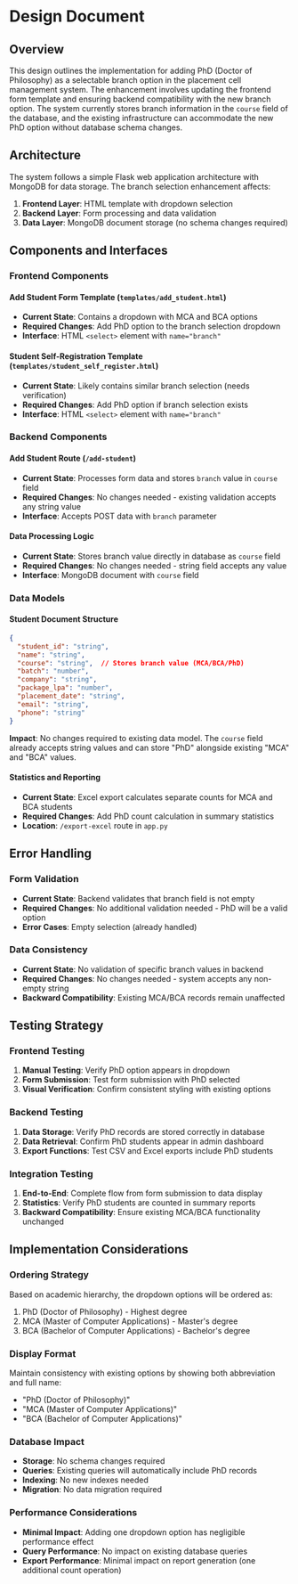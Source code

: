 # Design Document

## Overview

This design outlines the implementation for adding PhD (Doctor of Philosophy) as a selectable branch option in the placement cell management system. The enhancement involves updating the frontend form template and ensuring backend compatibility with the new branch option. The system currently stores branch information in the `course` field of the database, and the existing infrastructure can accommodate the new PhD option without database schema changes.

## Architecture

The system follows a simple Flask web application architecture with MongoDB for data storage. The branch selection enhancement affects:

1. **Frontend Layer**: HTML template with dropdown selection
2. **Backend Layer**: Form processing and data validation
3. **Data Layer**: MongoDB document storage (no schema changes required)

## Components and Interfaces

### Frontend Components

#### Add Student Form Template (`templates/add_student.html`)
- **Current State**: Contains a dropdown with MCA and BCA options
- **Required Changes**: Add PhD option to the branch selection dropdown
- **Interface**: HTML `<select>` element with `name="branch"`

#### Student Self-Registration Template (`templates/student_self_register.html`)
- **Current State**: Likely contains similar branch selection (needs verification)
- **Required Changes**: Add PhD option if branch selection exists
- **Interface**: HTML `<select>` element with `name="branch"`

### Backend Components

#### Add Student Route (`/add-student`)
- **Current State**: Processes form data and stores `branch` value in `course` field
- **Required Changes**: No changes needed - existing validation accepts any string value
- **Interface**: Accepts POST data with `branch` parameter

#### Data Processing Logic
- **Current State**: Stores branch value directly in database as `course` field
- **Required Changes**: No changes needed - string field accepts any value
- **Interface**: MongoDB document with `course` field

### Data Models

#### Student Document Structure
```json
{
  "student_id": "string",
  "name": "string", 
  "course": "string",  // Stores branch value (MCA/BCA/PhD)
  "batch": "number",
  "company": "string",
  "package_lpa": "number",
  "placement_date": "string",
  "email": "string",
  "phone": "string"
}
```

**Impact**: No changes required to existing data model. The `course` field already accepts string values and can store "PhD" alongside existing "MCA" and "BCA" values.

#### Statistics and Reporting
- **Current State**: Excel export calculates separate counts for MCA and BCA students
- **Required Changes**: Add PhD count calculation in summary statistics
- **Location**: `/export-excel` route in `app.py`

## Error Handling

### Form Validation
- **Current State**: Backend validates that branch field is not empty
- **Required Changes**: No additional validation needed - PhD will be a valid option
- **Error Cases**: Empty selection (already handled)

### Data Consistency
- **Current State**: No validation of specific branch values in backend
- **Required Changes**: No changes needed - system accepts any non-empty string
- **Backward Compatibility**: Existing MCA/BCA records remain unaffected

## Testing Strategy

### Frontend Testing
1. **Manual Testing**: Verify PhD option appears in dropdown
2. **Form Submission**: Test form submission with PhD selected
3. **Visual Verification**: Confirm consistent styling with existing options

### Backend Testing  
1. **Data Storage**: Verify PhD records are stored correctly in database
2. **Data Retrieval**: Confirm PhD students appear in admin dashboard
3. **Export Functions**: Test CSV and Excel exports include PhD students

### Integration Testing
1. **End-to-End**: Complete flow from form submission to data display
2. **Statistics**: Verify PhD students are counted in summary reports
3. **Backward Compatibility**: Ensure existing MCA/BCA functionality unchanged

## Implementation Considerations

### Ordering Strategy
Based on academic hierarchy, the dropdown options will be ordered as:
1. PhD (Doctor of Philosophy) - Highest degree
2. MCA (Master of Computer Applications) - Master's degree  
3. BCA (Bachelor of Computer Applications) - Bachelor's degree

### Display Format
Maintain consistency with existing options by showing both abbreviation and full name:
- "PhD (Doctor of Philosophy)"
- "MCA (Master of Computer Applications)" 
- "BCA (Bachelor of Computer Applications)"

### Database Impact
- **Storage**: No schema changes required
- **Queries**: Existing queries will automatically include PhD records
- **Indexing**: No new indexes needed
- **Migration**: No data migration required

### Performance Considerations
- **Minimal Impact**: Adding one dropdown option has negligible performance effect
- **Query Performance**: No impact on existing database queries
- **Export Performance**: Minimal impact on report generation (one additional count operation)